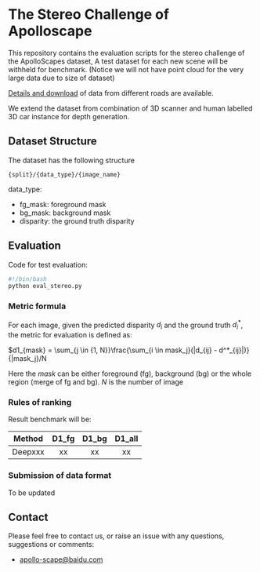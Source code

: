 
# The Stereo Challenge of Apolloscape
This repository contains the evaluation scripts for the stereo challenge of the ApolloScapes dataset,
A test dataset for each new scene will be withheld for benchmark. (Notice we will not have point cloud for the very large data due to size of dataset)

[Details and download](http://apolloscape.auto/stereo.html) of data from different roads are available.

We extend the dataset from combination of 3D scanner and human labelled 3D car instance for depth generation.

## Dataset Structure

The dataset has the following structure
```
{split}/{data_type}/{image_name}
```
data_type:
- fg_mask: foreground mask
- bg_mask: background mask
- disparity: the ground truth disparity

## Evaluation

Code for test evaluation: 
```bash
#!/bin/bash
python eval_stereo.py 
```

### Metric formula

For each image, given the predicted disparity $d_i$ and  the ground truth $d^*_i$, the metric for evaluation is defined as: 

$d1_{mask} = \sum_{j \in \{1, N\}}\frac{\sum_{i \in mask_j}(\|d_{ij} - d^*_{ij}\|)}{|mask_j}/N

Here the $mask$ can be either foreground (fg), background (bg) or the whole region (merge of fg and bg). $N$ is the number of image


### Rules of ranking

Result benchmark will be:

| Method | D1_fg | D1_bg | D1_all | 
| ------ |:------:|:------:|:------:|
| Deepxxx |xx  | xx  | xx | xx | 



### Submission of data format
To be updated

## Contact
Please feel free to contact us, or raise an issue with any questions, suggestions or comments:
* apollo-scape@baidu.com


